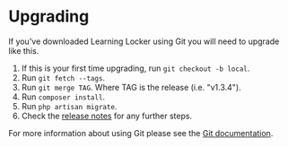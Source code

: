 ---
---

# Upgrading

If you've downloaded Learning Locker using Git you will need to upgrade like this.

1. If this is your first time upgrading, run `git checkout -b local`.
2. Run `git fetch --tags`.
3. Run `git merge TAG`. Where TAG is the release (i.e. "v1.3.4").
4. Run `composer install`.
5. Run `php artisan migrate`.
6. Check the [release notes](https://github.com/LearningLocker/learninglocker/releases) for any further steps.

For more information about using Git please see the [Git documentation](http://git-scm.com/).
